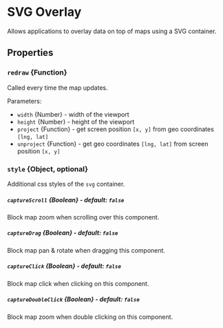 # SVG Overlay

Allows applications to overlay data on top of maps using a SVG container.

## Properties

### `redraw` {Function}

Called every time the map updates.

Parameters:
- `width` {Number} - width of the viewport
- `height` {Number} - height of the viewport
- `project` {Function} - get screen position `[x, y]` from geo coordinates `[lng, lat]`
- `unproject` {Function} - get geo coordinates `[lng, lat]` from screen position `[x, y]`

### `style` {Object, optional}

Additional css styles of the `svg` container.

##### `captureScroll` {Boolean} - default: `false`
Block map zoom when scrolling over this component.

##### `captureDrag` {Boolean} - default: `false`
Block map pan & rotate when dragging this component.

##### `captureClick` {Boolean} - default: `false`
Block map click when clicking on this component.

##### `captureDoubleClick` {Boolean} - default: `false`
Block map zoom when double clicking on this component.

